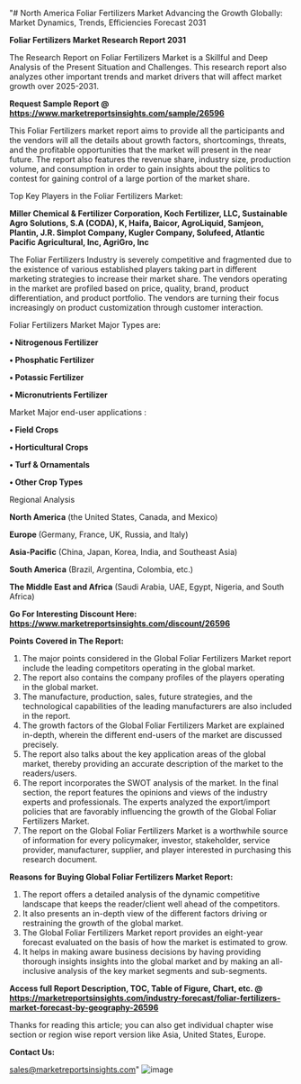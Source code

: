 "# North America Foliar Fertilizers Market Advancing the Growth Globally: Market Dynamics, Trends, Efficiencies Forecast 2031

<strong>Foliar Fertilizers Market Research Report 2031</strong>

The Research Report on Foliar Fertilizers Market is a Skillful and Deep Analysis of the Present Situation and Challenges. This research report also analyzes other important trends and market drivers that will affect market growth over 2025-2031.

<strong>Request Sample Report @ <a href=https://www.marketreportsinsights.com/sample/26596>https://www.marketreportsinsights.com/sample/26596</a></strong>

This Foliar Fertilizers market report aims to provide all the participants and the vendors will all the details about growth factors, shortcomings, threats, and the profitable opportunities that the market will present in the near future. The report also features the revenue share, industry size, production volume, and consumption in order to gain insights about the politics to contest for gaining control of a large portion of the market share.

Top Key Players in the Foliar Fertilizers Market:

<strong>Miller Chemical & Fertilizer Corporation, Koch Fertilizer, LLC, Sustainable Agro Solutions, S.A (CODA), K, Haifa, Baicor, AgroLiquid, Samjeon, Plantin, J.R. Simplot Company, Kugler Company, Solufeed, Atlantic Pacific Agricultural, Inc, AgriGro, Inc</strong>

The Foliar Fertilizers Industry is severely competitive and fragmented due to the existence of various established players taking part in different marketing strategies to increase their market share. The vendors operating in the market are profiled based on price, quality, brand, product differentiation, and product portfolio. The vendors are turning their focus increasingly on product customization through customer interaction.

Foliar Fertilizers Market Major Types are:

<strong>• Nitrogenous Fertilizer

• Phosphatic Fertilizer

• Potassic Fertilizer

• Micronutrients Fertilizer</strong>

Market Major end-user applications :

<strong>• Field Crops

• Horticultural Crops

• Turf & Ornamentals

• Other Crop Types</strong>

Regional Analysis

</u><strong><b>North America</b></strong> (the United States, Canada, and Mexico)

<strong><b>Europe </b></strong>(Germany, France, UK, Russia, and Italy)

<strong><b>Asia-Pacific</b></strong> (China, Japan, Korea, India, and Southeast Asia)

<strong><b>South America</b></strong> (Brazil, Argentina, Colombia, etc.)

<strong><b>The Middle East and Africa</b></strong> (Saudi Arabia, UAE, Egypt, Nigeria, and South Africa)

<strong>Go For Interesting Discount Here: <a href=https://www.marketreportsinsights.com/discount/26596>https://www.marketreportsinsights.com/discount/26596</a></strong>

<strong>Points Covered in The Report:</strong>
<ol>
  <li>The major points considered in the Global Foliar Fertilizers Market report include the leading competitors operating in the global market.</li>
  <li>The report also contains the company profiles of the players operating in the global market.</li>
  <li>The manufacture, production, sales, future strategies, and the technological capabilities of the leading manufacturers are also included in the report.</li>
  <li>The growth factors of the Global Foliar Fertilizers Market are explained in-depth, wherein the different end-users of the market are discussed precisely.</li>
  <li>The report also talks about the key application areas of the global market, thereby providing an accurate description of the market to the readers/users.</li>
  <li>The report incorporates the SWOT analysis of the market. In the final section, the report features the opinions and views of the industry experts and professionals. The experts analyzed the export/import policies that are favorably influencing the growth of the Global Foliar Fertilizers Market.</li>
  <li>The report on the Global Foliar Fertilizers Market is a worthwhile source of information for every policymaker, investor, stakeholder, service provider, manufacturer, supplier, and player interested in purchasing this research document.</li>
</ol>
<strong>Reasons for Buying Global Foliar Fertilizers Market Report:</strong>

<ol>
  <li>The report offers a detailed analysis of the dynamic competitive landscape that keeps the reader/client well ahead of the competitors.</li>
  <li>It also presents an in-depth view of the different factors driving or restraining the growth of the global market.</li>
  <li>The Global Foliar Fertilizers Market report provides an eight-year forecast evaluated on the basis of how the market is estimated to grow.</li>
  <li>It helps in making aware business decisions by having providing thorough insights insights into the global market and by making an all-inclusive analysis of the key market segments and sub-segments.</li>
</ol>
<strong>Access full Report Description, TOC, Table of Figure, Chart, etc. @ <a href=https://marketreportsinsights.com/industry-forecast/foliar-fertilizers-market-forecast-by-geography-26596>https://marketreportsinsights.com/industry-forecast/foliar-fertilizers-market-forecast-by-geography-26596</a></strong>


Thanks for reading this article; you can also get individual chapter wise section or region wise report version like Asia, United States, Europe.

<strong>Contact Us:</strong>

sales@marketreportsinsights.com"
![image](https://github.com/user-attachments/assets/35b895bb-0309-45e8-a14b-f2bdcbdffe82)
